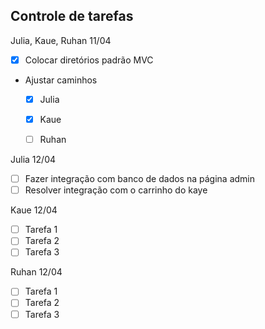 
## Controle de tarefas

Julia, Kaue, Ruhan 11/04
- [X] Colocar diretórios padrão MVC
- Ajustar caminhos
    - [x] Julia
    - [x] Kaue
    - [ ] Ruhan


Julia 12/04
- [ ] Fazer integração com banco de dados na página admin
- [ ] Resolver integração com o carrinho do kaye

Kaue 12/04
- [ ] Tarefa 1
- [ ] Tarefa 2
- [ ] Tarefa 3

Ruhan 12/04

- [ ] Tarefa 1
- [ ] Tarefa 2
- [ ] Tarefa 3
